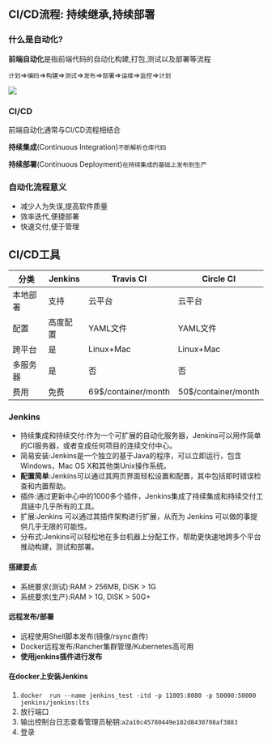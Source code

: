 ## CI/CD流程: 持续继承,持续部署
### 什么是自动化?
**前端自动化**是指前端代码的自动化构建,打包,测试以及部署等流程 

`计划`=>`编码`=>`构建`=>`测试`=>`发布`=>`部署`=>`运维`=>`监控`=>`计划`

![](img/DevOps.png) 
### CI/CD
前端自动化通常与CI/CD流程相结合

**持续集成**(Continuous Integration)`不断解析仓库代码`

**持续部署**(Continuous Deployment)`在持续集成的基础上发布到生产`
### 自动化流程意义
+ 减少人为失误,提高软件质量
+ 效率迭代,便捷部署
+ 快速交付,便于管理

## CI/CD工具
分类 | Jenkins | Travis CI | Circle CI
---|---|---|--- 
本地部署|支持|云平台|云平台 
配置|高度配置|YAML文件|YAML文件 
跨平台|是|Linux+Mac|Linux+Mac 
多服务器|是|否|否 
费用|免费|69$/container/month|50$/container/month
### Jenkins
+ 持续集成和持续交付:作为一个可扩展的自动化服务器，Jenkins可以用作简单的CI服务器，或者变成任何项目的连续交付中心。
+ 简易安装:Jenkins是一个独立的基于Java的程序，可以立即运行，包含Windows，Mac OS X和其他类Unix操作系统。
+ **配置简单**:Jenkins可以通过其网页界面轻松设置和配置，其中包括即时错误检查和内置帮助。
+ 插件:通过更新中心中的1000多个插件，Jenkins集成了持续集成和持续交付工具链中几乎所有的工具。
+ 扩展:Jenkins 可以通过其插件架构进行扩展，从而为 Jenkins 可以做的事提供几乎无限的可能性。
+ 分布式:Jenkins可以轻松地在多台机器上分配工作，帮助更快速地跨多个平台推动构建，测试和部署。
     
#### 搭建要点
+ 系统要求(测试):RAM > 256MB, DISK > 1G
+ 系统要求(生产):RAM > 1G, DISK > 50G+

#### 远程发布/部署
+ 远程使用Shell脚本发布(镜像/rsync直传)
+ Docker远程发布/Rancher集群管理/Kubernetes高可用
+ **使用jenkins插件进行发布**

#### 在docker上安装Jenkins
1. `docker  run --name jenkins_test -itd -p 11005:8080 -p 50000:50000 jenkins/jenkins:lts`
2. 放行端口
3. 输出控制台日志查看管理员秘钥:`a2a10c45780449e182d8430708af3883`
4. 登录
